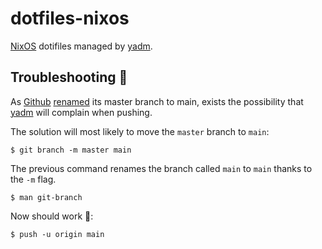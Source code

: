 # dotfiles-nixos

[NixOS](https://nixos.org/) dotifiles managed by [yadm](https://github.com/TheLocehiliosan/yadm).

## Troubleshooting 🤪

As [Github](https://github.com/) [renamed](https://github.com/github/renaming) its master branch to main, exists the
possibility that [yadm](https://github.com/TheLocehiliosan/yadm) will complain
when pushing.

The solution will most likely to move the `master` branch to `main`:

```shell
$ git branch -m master main
```

The previous command renames the branch called `main` to `main` thanks to the `-m` flag.

```shell
$ man git-branch
```

Now should work 🥳:

```shell
$ push -u origin main
```

